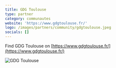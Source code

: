 ```yaml
---
title: GDG Toulouse
type: partner
category: communautes
website: 'https://www.gdgtoulouse.fr/'
logo: /images/partners/community/gdgtoulouse.jpeg
socials: []
---
```


Find GDG Toulouse on [https://www.gdgtoulouse.fr/](https://www.gdgtoulouse.fr/)

![GDG Toulouse](/images/partners/community/gdgtoulouse.jpeg)
